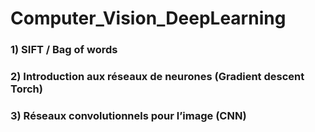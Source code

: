 # Computer_Vision_DeepLearning


### 1)   SIFT / Bag of words
### 2)   Introduction aux réseaux de neurones (Gradient descent Torch)
### 3)   Réseaux convolutionnels pour l’image (CNN)

